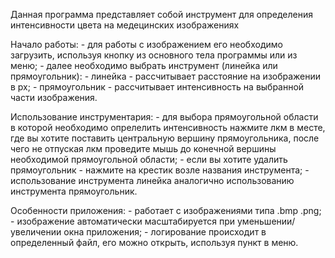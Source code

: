 Данная программа представляет собой инструмент для определения интенсивности цвета на медецинских изображениях

Начало работы:
	- для работы с изображением его необходимо загрузить, используя кнопку из основного тела программы или из меню;
	- далее необходимо выбрать инструмент (линейка или прямоугольник):
		- линейка - рассчитывает расстояние на изображении в px;
		- прямоугольник - рассчитывает интенсивность на выбранной части изображения.

Использование инструментария:
	- для выбора прямоугольной области в которой необходимо опрелелить интенсивность нажмите лкм в месте,
	  где вы хотите поставить центральную вершину прямоугольника, после чего не отпуская лкм проведите мышь до конечной вершины необходимой прямоугольной области;
	- если вы хотите удалить прямоугольник - нажмите на крестик возле названия инструмента;
	- использование инструмента линейка аналогично использованию инструмента прямоугольник.
	
Особенности приложения:
	- работает с изображениями типа .bmp .png;
	- изображение автоматически масштабируется при уменьшении/увеличении окна приложения;
	- логирование происходит в определенный файл, его можно открыть, используя пункт в меню.
